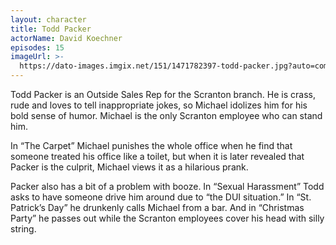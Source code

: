 ```yaml
---
layout: character
title: Todd Packer
actorName: David Koechner
episodes: 15
imageUrl: >-
  https://dato-images.imgix.net/151/1471782397-todd-packer.jpg?auto=compress%2Cformat&ch=DPR%2CWidth&fm=jpg&w=500
---
```


Todd Packer is an Outside Sales Rep for the Scranton branch. He is crass, rude and loves to tell inappropriate jokes, so Michael idolizes him for his bold sense of humor. Michael is the only Scranton employee who can stand him.

In “The Carpet” Michael punishes the whole office when he find that someone treated his office like a toilet, but when it is later revealed that Packer is the culprit, Michael views it as a hilarious prank.

Packer also has a bit of a problem with booze. In “Sexual Harassment” Todd asks to have someone drive him around due to “the DUI situation.” In “St. Patrick’s Day” he drunkenly calls Michael from a bar. And in “Christmas Party” he passes out while the Scranton employees cover his head with silly string.